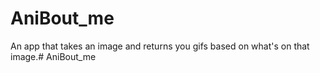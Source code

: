 # AniBout_me

An app that takes an image and returns you gifs based on what's on that image.# AniBout_me
